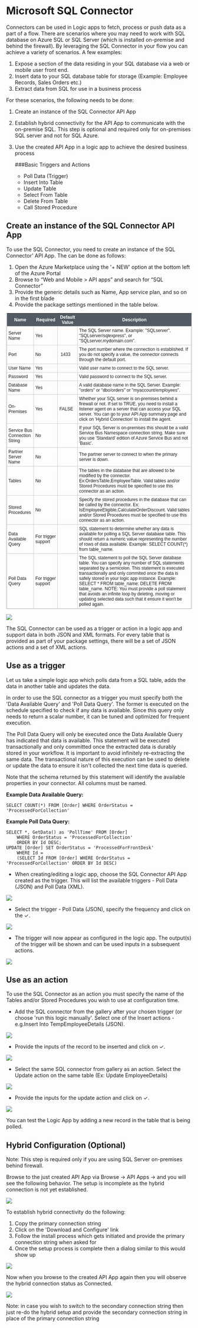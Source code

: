 <properties 
   pageTitle="SQL Connector" 
   description="How to use the SQL Connector" 
   services="app-service\logic" 
   documentationCenter=".net,nodejs,java" 
   authors="anuragdalmia" 
   manager="dwrede" 
   editor=""/>

<tags
   ms.service="app-service-logic"
   ms.devlang="multiple"
   ms.topic="article"
   ms.tgt_pltfrm="na"
   ms.workload="integration" 
   ms.date="03/20/2015"
   ms.author="sutalasi"/>


# Microsoft SQL Connector #

Connectors can be used in Logic apps to fetch, process or push data as a part of a flow. There are scenarios where you may need to work with SQL database on Azure SQL or SQL Server (which is installed on-premise and behind the firewall). By leveraging the SQL Connector in your flow you can achieve a variety of scenarios. A few examples:  

1.	Expose a section of the data residing in your SQL database via a web or mobile user front end.
2.	Insert data to your SQL database table for storage (Example: Employee Records, Sales Orders etc.)
3.	Extract data from SQL for use in a business process

For these scenarios, the following needs to be done: 

1. Create an instance of the SQL Connector API App
2. Establish hybrid connectivity for the API App to communicate with the on-premise SQL. This step is optional and required only for on-premises SQL server and not for SQL Azure.
3. Use the created API App in a logic app to achieve the desired business process

	###Basic Triggers and Actions
		
    - Poll Data (Trigger) 
    - Insert Into Table
    - Update Table
    - Select From Table
    - Delete From Table
    - Call Stored Procedure

## Create an instance of the SQL Connector API App ##

To use the SQL Connector, you need to create an instance of the SQL Connector' API App. The can be done as follows:

1. Open the Azure Marketplace using the '+ NEW' option at the bottom left of the Azure Portal
2. Browse to “Web and Mobile > API apps” and search for “SQL Connector”
3. Provide the generic details such as Name, App service plan, and so on in the first blade
4. Provide the package settings mentioned in the table below.	

<style type="text/css">
	table.tableizer-table {
	border: 1px solid #CCC; font-family: Arial, Helvetica, sans-serif;
	font-size: 12px;
} 
.tableizer-table td {
	padding: 4px;
	margin: 3px;
	border: 1px solid #ccc;
}
.tableizer-table th {
	background-color: #525B64; 
	color: #FFF;
	font-weight: bold;
}
</style><table class="tableizer-table">
<tr class="tableizer-firstrow"><th>Name</th><th>Required</th><th>Default Value</th><th>Description</th></tr>
 <tr><td>Server Name</td><td>Yes</td><td>&nbsp;</td><td>The SQL Server name. Example: "SQLserver", "SQLserver/sqlexpress", or "SQLserver.mydomain.com".</td></tr>
 <tr><td>Port</td><td>No</td><td> 1433</td><td>The port number where the connection is established. If you do not specify a value, the connector connects through the default port.</td></tr>
 <tr><td>User Name</td><td>Yes</td><td>&nbsp;</td><td>Valid user name to connect to the SQL server.</td></tr>
 <tr><td>Password</td><td>Yes</td><td>&nbsp;</td><td>Valid password to connect to the SQL server.</td></tr>
 <tr><td>Database Name</td><td>Yes</td><td>&nbsp;</td><td>A valid database name in the SQL Server. Example: "orders" or "dbo/orders" or "myaccount/employees".</td></tr>
 <tr><td>On-Premises</td><td>Yes</td><td>FALSE</td><td>Whether your SQL server is on-premises behind a firewall or not. If set to TRUE, you need to install a listener agent on a server that can access your SQL server. You can go to your API App summary page and click on 'Hybrid Connection' to install the agent.</td></tr>
 <tr><td>Service Bus Connection String</td><td>No</td><td>&nbsp;</td><td>If your SQL Server is on-premises this should be a valid Service Bus Namespace connection string. Make sure you use 'Standard' edition of Azure Service Bus and not 'Basic'.</td></tr>
 <tr><td>Partner Server Name</td><td>No</td><td>&nbsp;</td><td>The partner server to connect to when the primary server is down.</td></tr>
 <tr><td>Tables</td><td>No</td><td>&nbsp;</td><td>The tables in the database that are allowed to be modified by the connector. Ex:OrdersTable,EmployeeTable. Valid tables and/or Stored Procedures must be specified to use this connector as an action.</td></tr>
 <tr><td>Stored Procedures</td><td>No</td><td>&nbsp;</td><td>Specify the stored procedures in the database that can be called by the connector. Ex: IsEmployeeEligible,CalculateOrderDiscount. Valid tables and/or Stored Procedures must be specified to use this connector as an action.</td></tr>
 <tr><td>Data Available Query</td><td>For trigger support</td><td>&nbsp;</td><td>SQL statement to determine whether any data is available for polling a SQL Server database table. This should return a numeric value representing the number of rows of data available. Example: SELECT COUNT(*) from table_name.</td></tr>
 <tr><td>Poll Data Query</td><td>For trigger support</td><td>&nbsp;</td><td>The SQL statement to poll the SQL Server database table. You can specify any number of SQL statements separated by a semicolon. This statement is executed transactionally and only commited once the data is safely stored in your logic app instance. Example: SELECT * FROM table_name; DELETE FROM table_name. NOTE: You must provide a poll statement that avoids an infinite loop by deleting, moving or updating selected data such that it ensure it won't be polled again.</td></tr>
</table>


 ![][1]  

The SQL Connector can be used as a trigger or action in a logic app and support data in both JSON and XML formats. For every table that is provided as part of your package settings, there will be a set of JSON actions and a set of XML actions. 

## Use as a trigger

Let us take a simple logic app which polls data from a SQL table, adds the data in another table and updates the data.

In order to use the SQL connector as a trigger you must specify both the 'Data Available Query' and 'Poll Data Query'. The former is executed on the schedule specified to check if any data is available. Since this query only needs to return a scalar number, it can be tuned and optimized for frequent execution.

The Poll Data Query will only be executed once the Data Available Query has indicated that data is available. This statement will be executed transactionally and only committed once the extracted data is durably stored in your workflow. It is important to avoid infinitely re-extracting the same data. The transactional nature of this execution can be used to delete or update the data to ensure it isn't collected the next time data is queried.

Note that the schema returned by this statement will identify the available properties in your connector. All columns must be named.

**Example Data Available Query:**

	SELECT COUNT(*) FROM [Order] WHERE OrderStatus = 'ProcessedForCollection'

**Example Poll Data Query:** 

	SELECT *, GetData() as 'PollTime' FROM [Order] 
		WHERE OrderStatus = 'ProcessedForCollection' 
		ORDER BY Id DESC; 
	UPDATE [Order] SET OrderStatus = 'ProcessedForFrontDesk' 
		WHERE Id = 
		(SELECT Id FROM [Order] WHERE OrderStatus = 'ProcessedForCollection' ORDER BY Id DESC)

-  When creating/editing a logic app, choose the SQL Connector API App created as the trigger. This will list the available triggers - Poll Data (JSON) and Poll Data (XML).

 ![][5] 

- Select the trigger - Poll Data (JSON), specify the frequency and click on the ✓.

![][6] 

- The trigger will now appear as configured in the logic app. The output(s) of the trigger will be shown and can be used inputs in a subsequent actions. 

![][7] 

## Use as an action

To use the SQL Connector as an action you must specify the name of the Tables and/or Stored Procedures you wish to use at configuration time.

- Add the SQL connector from the gallery after your chosen trigger (or choose 'run this logic manually'. Select one of the Insert actions - e.g.Insert Into TempEmployeeDetails (JSON).

![][8] 

- Provide the inputs of the record to be inserted and click on ✓. 

![][9] 

- Select the same SQL connector from gallery as an action. Select the Update action on the same table (Ex: Update EmployeeDetails)

![][11] 

- Provide the inputs for the update action and click on ✓. 

![][12] 

You can test the Logic App by adding a new record in the table that is being polled.

## Hybrid Configuration (Optional) ##

Note: This step is required only if you are using SQL Server on-premises behind firewall.

Browse to the just created API App via Browse -> API Apps -> <Name of the API App just created> and you will see the following behavior. The setup is incomplete as the hybrid connection is not yet established.

![][2] 

To establish hybrid connectivity do the following:

1. Copy the primary connection string
2. Click on the 'Download and Configure' link
3. Follow the install process which gets initiated and provide the primary connection string when asked for
4. Once the setup process is complete then a dialog similar to this would show up

![][3] 

Now when you browse to the created API App again then you will observe the hybrid connection status as Connected. 

![][4] 

Note: in case you wish to switch to the secondary connection string then just re-do the hybrid setup and provide the secondary connection string in place of the primary connection string  


<!--Image references-->
[1]: ./media/app-service-logic-connector-sql/Create.jpg
[2]: ./media/app-service-logic-connector-sql/BrowseSetupIncomplete.jpg
[3]: ./media/app-service-logic-connector-sql/HybridSetup.jpg
[4]: ./media/app-service-logic-connector-sql/BrowseSetupComplete.jpg
[5]: ./media/app-service-logic-connector-sql/LogicApp1.jpg
[6]: ./media/app-service-logic-connector-sql/LogicApp2.jpg
[7]: ./media/app-service-logic-connector-sql/LogicApp3.jpg
[8]: ./media/app-service-logic-connector-sql/LogicApp4.jpg
[9]: ./media/app-service-logic-connector-sql/LogicApp5.jpg
[10]: ./media/app-service-logic-connector-sql/LogicApp6.jpg
[11]: ./media/app-service-logic-connector-sql/LogicApp7.jpg
[12]: ./media/app-service-logic-connector-sql/LogicApp8.jpg


